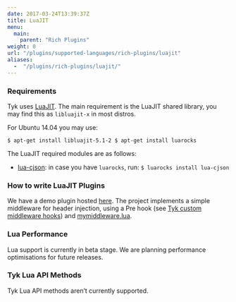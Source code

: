 ```yaml
---
date: 2017-03-24T13:39:37Z
title: LuaJIT
menu:
  main:
    parent: "Rich Plugins"
weight: 0
url: "/plugins/supported-languages/rich-plugins/luajit"
aliases: 
  -  "/plugins/rich-plugins/luajit/"
---
```

### Requirements

Tyk uses [LuaJIT](http://luajit.org/). The main requirement is the LuaJIT shared library, you may find this as `libluajit-x` in most distros.

For Ubuntu 14.04 you may use:

`$ apt-get install libluajit-5.1-2
$ apt-get install luarocks`

The LuaJIT required modules are as follows:

*   [lua-cjson](https://github.com/mpx/lua-cjson): in case you have `luarocks`, run: `$ luarocks install lua-cjson`

### How to write LuaJIT Plugins

We have a demo plugin hosted [here](https://github.com/TykTechnologies/tyk-plugin-demo-lua). The project implements a simple middleware for header injection, using a Pre hook (see [Tyk custom middleware hooks](/plugins/javascript-middleware/middleware-scripting-guide/)) and [mymiddleware.lua](https://github.com/TykTechnologies/tyk-plugin-demo-lua/blob/master/mymiddleware.lua).
### Lua Performance
Lua support is currently in beta stage. We are planning performance optimisations for future releases.
### Tyk Lua API Methods
Tyk Lua API methods aren’t currently supported.

